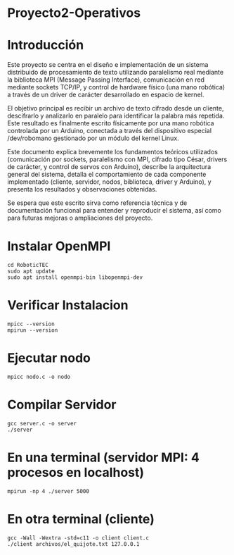 # Proyecto2-Operativos

# Introducción 
Este proyecto se centra en el diseño e implementación de un sistema distribuido de procesamiento de texto utilizando paralelismo real mediante la biblioteca MPI (Message Passing Interface), comunicación en red mediante sockets TCP/IP, y control de hardware físico (una mano robótica) a través de un driver de carácter desarrollado en espacio de kernel.

El objetivo principal es recibir un archivo de texto cifrado desde un cliente, descifrarlo y analizarlo en paralelo para identificar la palabra más repetida. Este resultado es finalmente escrito físicamente por una mano robótica controlada por un Arduino, conectada a través del dispositivo especial /dev/robomano gestionado por un módulo del kernel Linux.

Este documento explica brevemente los fundamentos teóricos utilizados (comunicación por sockets, paralelismo con MPI, cifrado tipo César, drivers de carácter, y control de servos con Arduino), describe la arquitectura general del sistema, detalla el comportamiento de cada componente implementado (cliente, servidor, nodos, biblioteca, driver y Arduino), y presenta los resultados y observaciones obtenidas.

Se espera que este escrito sirva como referencia técnica y de documentación funcional para entender y reproducir el sistema, así como para futuras mejoras o ampliaciones del proyecto.


# Instalar OpenMPI
```
cd RoboticTEC
sudo apt update
sudo apt install openmpi-bin libopenmpi-dev
```

# Verificar Instalacion
```
mpicc --version
mpirun --version
```

# Ejecutar nodo
```
mpicc nodo.c -o nodo
```

# Compilar Servidor
```
gcc server.c -o server
./server
```


# En una terminal (servidor MPI: 4 procesos en localhost)
```
mpirun -np 4 ./server 5000
```

# En otra terminal (cliente)
```
gcc -Wall -Wextra -std=c11 -o client client.c
./client archivos/el_quijote.txt 127.0.0.1
```
